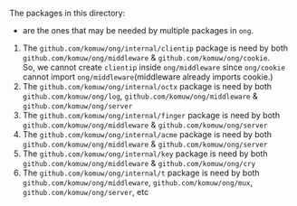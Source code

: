 The packages in this directory:         
 - are the ones that may be needed by multiple packages in `ong`.             

1. The `github.com/komuw/ong/internal/clientip` package is need by both `github.com/komuw/ong/middleware` & `github.com/komuw/ong/cookie`.     
   So, we cannot create `clientip` inside `ong/middleware` since `ong/cookie` cannot import `ong/middleware`(middleware already imports cookie.)
2. The `github.com/komuw/ong/internal/octx` package is need by both `github.com/komuw/ong/log`, `github.com/komuw/ong/middleware` & `github.com/komuw/ong/server`
3. The `github.com/komuw/ong/internal/finger` package is need by both `github.com/komuw/ong/middleware` & `github.com/komuw/ong/server`
4. The `github.com/komuw/ong/internal/acme` package is need by both `github.com/komuw/ong/middleware` & `github.com/komuw/ong/server`
5. The `github.com/komuw/ong/internal/key` package is need by both `github.com/komuw/ong/middleware` & `github.com/komuw/ong/cry`
6. The `github.com/komuw/ong/internal/t` package is need by both `github.com/komuw/ong/middleware`, `github.com/komuw/ong/mux`, `github.com/komuw/ong/server`, etc
